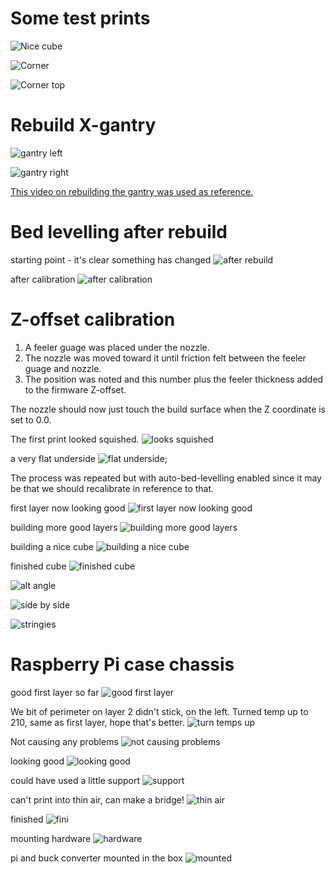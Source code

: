 # Some test prints
![Nice cube](/images/2020/December/28/Nice-cube.jpg)

![Corner](/images/2020/December/28/Corner.jpg)

![Corner top](/images/2020/December/28/Corner-top.jpg)

 
# Rebuild X-gantry

![gantry left](/images/2020/December/28/gantry-left.jpg)

![gantry right](/images/2020/December/28/gantry-right.jpg)

[This video on rebuilding the gantry was used as reference.](https://www.youtube.com/watch?v=me8Qrwh907Q&start=710)

# Bed levelling after rebuild
starting point - it's clear something has changed
![after rebuild](/images/2020/December/28/after-rebuild.jpg)

after calibration 
![after calibration](/images/2020/December/28/after-calibration.jpg)

# Z-offset calibration
1. A feeler guage was placed under the nozzle.
2. The nozzle was moved toward it until friction felt between the feeler guage and nozzle.
3. The position was noted and this number plus the feeler thickness added to the firmware Z-offset.

The nozzle should now just touch the build surface when the Z coordinate is set to 0.0.


The first print looked squished.
![looks squished](/images/2020/December/28/looks-squished.jpg)

a very flat underside
![flat underside](/images/2020/December/28/flat-underside.jpg);

The process was repeated but with auto-bed-levelling enabled since it may be that we should recalibrate in reference to that.

first layer now looking good
![first layer now looking good](/images/2020/December/28/first-layer-now-looking-good.jpg) 

building more good layers
![building more good layers](/images/2020/December/28/building-more-good-layers.jpg)

building a nice cube
![building a nice cube](/images/2020/December/28/building-a-nice-cube.jpg)


finished cube
![finished cube](/images/2020/December/28/finished-cube.jpg)

![alt angle](/images/2020/December/28/alt-angle.jpg)

![side by side](/images/2020/December/28/side-by-side.jpg)

![stringies](/images/2020/December/28/stringies.jpg)

# Raspberry Pi case chassis
good first layer so far
![good first layer](/images/2020/December/28/good-first-layer.jpg)

We bit of perimeter on layer 2 didn't stick, on the left. Turned temp up to 210, same as first layer, hope that's better.
![turn temps up](/images/2020/December/28/turn-temps-up.jpg)

Not causing any problems
![not causing problems](/images/2020/December/28/not-causing-problems.jpg)

looking good
![looking good](/images/2020/December/28/looking-good.jpg)

could have used a little support
![support](/images/2020/December/28/support.jpg)

can't print into thin air, can make a bridge!
![thin air](/images/2020/December/28/thin-air.jpg)

finished
![fini](/images/2020/December/28/fini.jpg)

mounting hardware
![hardware](/images/2020/December/28/hardware.jpg)

pi and buck converter mounted in the box
![mounted](/images/2020/December/28/mounted.jpg)

